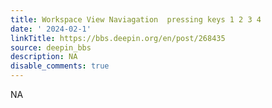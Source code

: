 ```yaml
---
title: Workspace View Naviagation  pressing keys 1 2 3 4 
date: ' 2024-02-1'
linkTitle: https://bbs.deepin.org/en/post/268435
source: deepin_bbs
description: NA
disable_comments: true
---
```

NA
